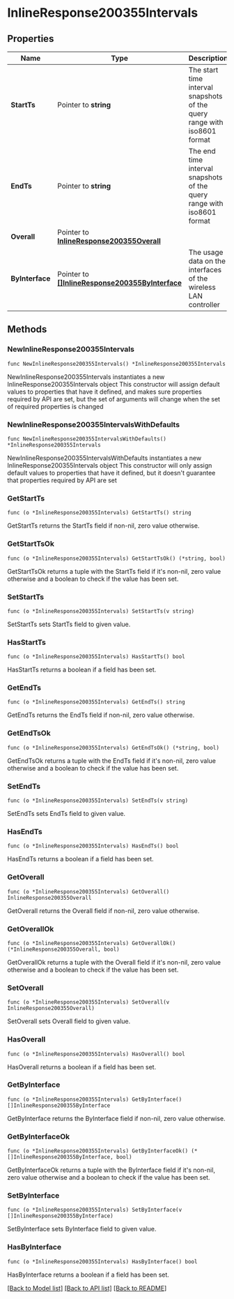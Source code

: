# InlineResponse200355Intervals

## Properties

Name | Type | Description | Notes
------------ | ------------- | ------------- | -------------
**StartTs** | Pointer to **string** | The start time interval snapshots of the query range with iso8601 format | [optional] 
**EndTs** | Pointer to **string** | The end time interval snapshots of the query range with iso8601 format | [optional] 
**Overall** | Pointer to [**InlineResponse200355Overall**](InlineResponse200355Overall.md) |  | [optional] 
**ByInterface** | Pointer to [**[]InlineResponse200355ByInterface**](InlineResponse200355ByInterface.md) | The usage data on the interfaces of the wireless LAN controller | [optional] 

## Methods

### NewInlineResponse200355Intervals

`func NewInlineResponse200355Intervals() *InlineResponse200355Intervals`

NewInlineResponse200355Intervals instantiates a new InlineResponse200355Intervals object
This constructor will assign default values to properties that have it defined,
and makes sure properties required by API are set, but the set of arguments
will change when the set of required properties is changed

### NewInlineResponse200355IntervalsWithDefaults

`func NewInlineResponse200355IntervalsWithDefaults() *InlineResponse200355Intervals`

NewInlineResponse200355IntervalsWithDefaults instantiates a new InlineResponse200355Intervals object
This constructor will only assign default values to properties that have it defined,
but it doesn't guarantee that properties required by API are set

### GetStartTs

`func (o *InlineResponse200355Intervals) GetStartTs() string`

GetStartTs returns the StartTs field if non-nil, zero value otherwise.

### GetStartTsOk

`func (o *InlineResponse200355Intervals) GetStartTsOk() (*string, bool)`

GetStartTsOk returns a tuple with the StartTs field if it's non-nil, zero value otherwise
and a boolean to check if the value has been set.

### SetStartTs

`func (o *InlineResponse200355Intervals) SetStartTs(v string)`

SetStartTs sets StartTs field to given value.

### HasStartTs

`func (o *InlineResponse200355Intervals) HasStartTs() bool`

HasStartTs returns a boolean if a field has been set.

### GetEndTs

`func (o *InlineResponse200355Intervals) GetEndTs() string`

GetEndTs returns the EndTs field if non-nil, zero value otherwise.

### GetEndTsOk

`func (o *InlineResponse200355Intervals) GetEndTsOk() (*string, bool)`

GetEndTsOk returns a tuple with the EndTs field if it's non-nil, zero value otherwise
and a boolean to check if the value has been set.

### SetEndTs

`func (o *InlineResponse200355Intervals) SetEndTs(v string)`

SetEndTs sets EndTs field to given value.

### HasEndTs

`func (o *InlineResponse200355Intervals) HasEndTs() bool`

HasEndTs returns a boolean if a field has been set.

### GetOverall

`func (o *InlineResponse200355Intervals) GetOverall() InlineResponse200355Overall`

GetOverall returns the Overall field if non-nil, zero value otherwise.

### GetOverallOk

`func (o *InlineResponse200355Intervals) GetOverallOk() (*InlineResponse200355Overall, bool)`

GetOverallOk returns a tuple with the Overall field if it's non-nil, zero value otherwise
and a boolean to check if the value has been set.

### SetOverall

`func (o *InlineResponse200355Intervals) SetOverall(v InlineResponse200355Overall)`

SetOverall sets Overall field to given value.

### HasOverall

`func (o *InlineResponse200355Intervals) HasOverall() bool`

HasOverall returns a boolean if a field has been set.

### GetByInterface

`func (o *InlineResponse200355Intervals) GetByInterface() []InlineResponse200355ByInterface`

GetByInterface returns the ByInterface field if non-nil, zero value otherwise.

### GetByInterfaceOk

`func (o *InlineResponse200355Intervals) GetByInterfaceOk() (*[]InlineResponse200355ByInterface, bool)`

GetByInterfaceOk returns a tuple with the ByInterface field if it's non-nil, zero value otherwise
and a boolean to check if the value has been set.

### SetByInterface

`func (o *InlineResponse200355Intervals) SetByInterface(v []InlineResponse200355ByInterface)`

SetByInterface sets ByInterface field to given value.

### HasByInterface

`func (o *InlineResponse200355Intervals) HasByInterface() bool`

HasByInterface returns a boolean if a field has been set.


[[Back to Model list]](../README.md#documentation-for-models) [[Back to API list]](../README.md#documentation-for-api-endpoints) [[Back to README]](../README.md)


